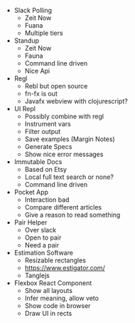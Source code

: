 * Slack Polling
  * Zeit Now
  * Fuana
  * Multiple tiers
* Standup
  * Zeit Now
  * Fauna
  * Command line driven
  * Nice Api
* Regl
  * Rebl but open source
  * fn-fx is out
  * Javafx webview with clojurescript?
* UI Repl
  * Possibly combine with regl
  * Instrument vars
  * Filter output
  * Save examples (Margin Notes)
  * Generate Specs
  * Show nice error messages
* Immutable Docs
  * Based on Etsy
  * Local full text search or none?
  * Command line driven
* Pocket App
  * Interaction bad
  * Compare different articles
  * Give a reason to read something
* Pair Helper
  * Over slack
  * Open to pair
  * Need a pair
* Estimation Software
  * Resizable rectangles
  * https://www.estigator.com/
  * Tanglejs
* Flexbox React Component
  * Show all layouts
  * Infer meaning, allow veto
  * Show code in browser
  * Draw UI in rects
